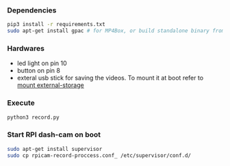 ### Dependencies
```bash
pip3 install -r requirements.txt
sudo apt-get install gpac # for MP4Box, or build standalone binary from [source](https://github.com/gpac/gpac/wiki/GPAC-Build-Guide-for-Linux#mp4box-only) to save disk space
```
### Hardwares
- led light on pin 10
- button on pin 8
- exteral usb stick for saving the videos. To mount it at boot refer to [mount external-storage](https://www.raspberrypi.org/documentation/configuration/external-storage.md)

### Execute
```bash
python3 record.py
```

### Start RPI dash-cam on boot
```bash
sudo apt-get install supervisor
sudo cp rpicam-record-proccess.conf_ /etc/supervisor/conf.d/
```
